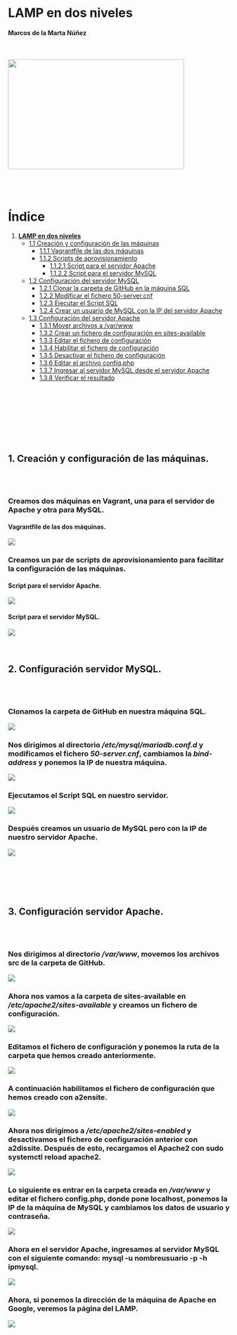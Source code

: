 # **LAMP en dos niveles**
#### Marcos de la Marta Núñez

<br />
<br />

 <img src="Img/lamp.png" width="400" height="250">

 <br />
<br />
<br />
<br />

# Índice

1. [**LAMP en dos niveles**](#lamp-en-dos-niveles)
    - [1.1 Creación y configuración de las máquinas](#creación-y-configuración-de-las-máquinas)
        - [1.1.1 Vagrantfile de las dos máquinas](#vagrantfile-de-las-dos-máquinas)
        - [1.1.2 Scripts de aprovisionamiento](#scripts-de-aprovisionamiento)
            - [1.1.2.1 Script para el servidor Apache](#script-para-el-servidor-apache)
            - [1.1.2.2 Script para el servidor MySQL](#script-para-el-servidor-mysql)
    - [1.2 Configuración del servidor MySQL](#configuración-servidor-mysql)
        - [1.2.1 Clonar la carpeta de GitHub en la máquina SQL](#clonar-la-carpeta-de-github-en-la-máquina-sql)
        - [1.2.2 Modificar el fichero 50-server.cnf](#modificar-el-fichero-50-server.cnf)
        - [1.2.3 Ejecutar el Script SQL](#ejecutar-el-script-sql)
        - [1.2.4 Crear un usuario de MySQL con la IP del servidor Apache](#crear-un-usuario-de-mysql-con-la-ip-del-servidor-apache)
    - [1.3 Configuración del servidor Apache](#configuración-servidor-apache)
        - [1.3.1 Mover archivos a /var/www](#mover-archivos-a-varwww)
        - [1.3.2 Crear un fichero de configuración en sites-available](#crear-un-fichero-de-configuración-en-sites-available)
        - [1.3.3 Editar el fichero de configuración](#editar-el-fichero-de-configuración)
        - [1.3.4 Habilitar el fichero de configuración](#habilitar-el-fichero-de-configuración)
        - [1.3.5 Desactivar el fichero de configuración](#desactivar-el-fichero-de-configuración)
        - [1.3.6 Editar el archivo config.php](#editar-el-archivo-config.php)
        - [1.3.7 Ingresar al servidor MySQL desde el servidor Apache](#ingresar-al-servidor-mysql-desde-el-servidor-apache)
        - [1.3.8 Verificar el resultado](#verificar-el-resultado)
<br />
<br />
<br />
<br />
<br />
<br />
<br />


## **1. Creación y configuración de las máquinas.**
<br />
<br />

### Creamos dos máquinas en Vagrant, una para el servidor de Apache y otra para MySQL.
#### Vagrantfile de las dos máquinas.
 ![](Img/vagrantfile.png)

### Creamos un par de scripts de aprovisionamiento para facilitar la configuración de las máquinas.

#### Script para el servidor Apache.
 ![](Img/scriptApache.png)

#### Script para el servidor MySQL.
 ![](Img/scriptSql.png)
<br />
<br />
<br />

## **2. Configuración servidor MySQL.**
 <br />
<br />

### Clonamos la carpeta de GitHub en nuestra máquina SQL.
![](Img/gitclone.png)
### Nos dirigimos al directorio */etc/mysql/mariadb.conf.d* y modificamos el fichero *50-server.cnf*, cambiamos la *bind-address* y ponemos la IP de nuestra máquina.
![](Img/scriptSql2.png)
### Ejecutamos el Script SQL en nuestro servidor.
![](Img/confSQL.png)
### Después creamos un usuario de MySQL pero con la IP de nuestro servidor Apache.
![](Img/user1.png)
<br />
<br />
<br />
<br />
<br />
<br />

## **3. Configuración servidor Apache.**
<br />
<br />

### Nos dirigimos al directorio */var/www*, movemos los archivos src de la carpeta de GitHub.
![](Img/indexphp.png)

### Ahora nos vamos a la carpeta de sites-available en */etc/apache2/sites-available* y creamos un fichero de configuración.
![](Img/archivoconf.png)

### Editamos el fichero de configuración y ponemos la ruta de la carpeta que hemos creado anteriormente.

![](Img/confapache.png)

### A continuación habilitamos el fichero de configuración que hemos creado con a2ensite.
![](Img/habilitarconf.png)

### Ahora nos dirigimos a */etc/apache2/sites-enabled* y desactivamos el fichero de configuración anterior con **a2dissite**. Después de esto, recargamos el Apache2 con **sudo systemctl reload apache2**.
![](Img/deshabilitarconf.png)

### Lo siguiente es entrar en la carpeta creada en */var/www* y editar el fichero config.php, donde pone localhost, ponemos la IP de la máquina de MySQL y cambiamos los datos de usuario y contraseña.
![](Img/phpconf.png)

### Ahora en el servidor Apache, ingresamos al servidor MySQL con el siguiente comando: **mysql -u nombreusuario -p -h ipmysql**.
![](Img/comprobacion.png)
### Ahora, si ponemos la dirección de la máquina de Apache en Google, veremos la página del LAMP.
![](Img/resultado.png)
